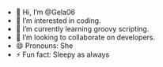 - 👋 Hi, I’m @Gela06
- 👀 I’m interested in coding.
- 🌱 I’m currently learning groovy scripting.
- 💞️ I’m looking to collaborate on developers.
- 😄 Pronouns: She
- ⚡ Fun fact: Sleepy as always

<!---
Gela06/Gela06 is a ✨ special ✨ repository because its `README.md` (this file) appears on your GitHub profile.
You can click the Preview link to take a look at your changes.
--->
